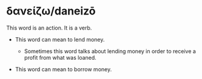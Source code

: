 # δανείζω/daneizō
This word is an action. It is a verb. 

* This word can mean to lend money.
    * Sometimes this word talks about lending money in order to receive a profit from what was loaned.

* This word can mean to borrow money. 
